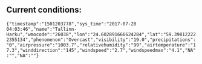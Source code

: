 ## Current conditions: 
 ``` {"timestamp":"1501203778","sys_time":"2017-07-28 04:03:46","name":"Tallinn-Harku","wmocode":"26038","lon":"24.602891666624284","lat":"59.398122222355134","phenomenon":"Overcast","visibility":"19.0","precipitations":"0","airpressure":"1003.7","relativehumidity":"99","airtemperature":"17.3","winddirection":"145","windspeed":"2.7","windspeedmax":"4.1","NA":"","NA":""} ```
